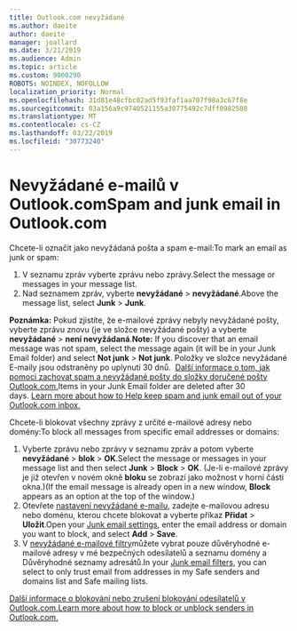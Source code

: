 ```yaml
---
title: Outlook.com nevyžádané
ms.author: daeite
author: daeite
manager: joallard
ms.date: 3/21/2019
ms.audience: Admin
ms.topic: article
ms.custom: 9000290
ROBOTS: NOINDEX, NOFOLLOW
localization_priority: Normal
ms.openlocfilehash: 31d81e48cfbc02ad5f93faf1aa707f98a3c67f8e
ms.sourcegitcommit: 03a156a9c9740521155a30775492c7dff0982588
ms.translationtype: MT
ms.contentlocale: cs-CZ
ms.lasthandoff: 03/22/2019
ms.locfileid: "30773240"
---
```

# <a name="spam-and-junk-email-in-outlookcom"></a><span data-ttu-id="3f0c1-102">Nevyžádané e-mailů v Outlook.com</span><span class="sxs-lookup"><span data-stu-id="3f0c1-102">Spam and junk email in Outlook.com</span></span>

<span data-ttu-id="3f0c1-103">Chcete-li označit jako nevyžádaná pošta a spam e-mail:</span><span class="sxs-lookup"><span data-stu-id="3f0c1-103">To mark an email as junk or spam:</span></span>

1. <span data-ttu-id="3f0c1-104">V seznamu zpráv vyberte zprávu nebo zprávy.</span><span class="sxs-lookup"><span data-stu-id="3f0c1-104">Select the message or messages in your message list.</span></span>
1. <span data-ttu-id="3f0c1-105">Nad seznamem zpráv, vyberte **nevyžádané** > **nevyžádané**.</span><span class="sxs-lookup"><span data-stu-id="3f0c1-105">Above the message list, select **Junk** > **Junk**.</span></span>

<span data-ttu-id="3f0c1-106">**Poznámka:** Pokud zjistíte, že e-mailové zprávy nebyly nevyžádané pošty, vyberte zprávu znovu (je ve složce nevyžádané pošty) a vyberte **nevyžádané** > **není nevyžádaná**.</span><span class="sxs-lookup"><span data-stu-id="3f0c1-106">**Note:** If you discover that an email message was not spam, select the message again (it will be in your Junk Email folder) and select **Not junk** > **Not junk**.</span></span> <span data-ttu-id="3f0c1-107">Položky ve složce nevyžádané E-maily jsou odstraněny po uplynutí 30 dnů.  [Další informace o tom, jak pomoci zachovat spam a nevyžádané pošty do složky doručené pošty Outlook.com.](https://support.office.com/article/a3ece97b-82f8-4a5e-9ac3-e92fa6427ae4)</span><span class="sxs-lookup"><span data-stu-id="3f0c1-107">Items in your Junk Email folder are deleted after 30 days. [Learn more about how to Help keep spam and junk email out of your Outlook.com inbox.](https://support.office.com/article/a3ece97b-82f8-4a5e-9ac3-e92fa6427ae4)</span></span>

<span data-ttu-id="3f0c1-108">Chcete-li blokovat všechny zprávy z určité e-mailové adresy nebo domény:</span><span class="sxs-lookup"><span data-stu-id="3f0c1-108">To block all messages from specific email addresses or domains:</span></span>

1. <span data-ttu-id="3f0c1-109">Vyberte zprávu nebo zprávy v seznamu zpráv a potom vyberte **nevyžádané** > **blok** > **OK**.</span><span class="sxs-lookup"><span data-stu-id="3f0c1-109">Select the message or messages in your message list and then select **Junk** > **Block** > **OK**.</span></span> <span data-ttu-id="3f0c1-110">(Je-li e-mailové zprávy je již otevřen v novém okně **bloku** se zobrazí jako možnost v horní části okna.)</span><span class="sxs-lookup"><span data-stu-id="3f0c1-110">(If the email message is already open in a new window, **Block** appears as an option at the top of the window.)</span></span>
1. <span data-ttu-id="3f0c1-111">Otevřete [nastavení nevyžádané e-mailu](https://outlook.live.com/mail/options/mail/junkEmail/blockedSendersAndDomainsV2), zadejte e-mailovou adresu nebo doménu, kterou chcete blokovat a vyberte příkaz **Přidat** > **Uložit**.</span><span class="sxs-lookup"><span data-stu-id="3f0c1-111">Open your [Junk email settings](https://outlook.live.com/mail/options/mail/junkEmail/blockedSendersAndDomainsV2), enter the email address or domain you want to block, and select **Add** > **Save**.</span></span>
1. <span data-ttu-id="3f0c1-112">V [nevyžádané e-mailové filtry](https://outlook.live.com/mail/options/mail/junkEmail/filtersOption)můžete vybrat pouze důvěryhodné e-mailové adresy v mé bezpečných odesílatelů a seznamu domény a Důvěryhodné seznamy adresátů.</span><span class="sxs-lookup"><span data-stu-id="3f0c1-112">In your [Junk email filters](https://outlook.live.com/mail/options/mail/junkEmail/filtersOption), you can select to only trust email from addresses in my Safe senders and domains list and Safe mailing lists.</span></span>

[<span data-ttu-id="3f0c1-113">Další informace o blokování nebo zrušení blokování odesílatelů v Outlook.com.</span><span class="sxs-lookup"><span data-stu-id="3f0c1-113">Learn more about how to block or unblock senders in Outlook.com.</span></span>](https://support.office.com/article/afba1c94-77bb-4f50-8b85-057cf52f4d5e)